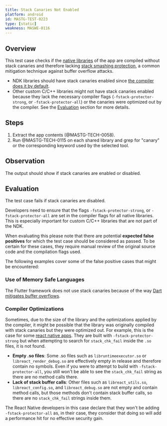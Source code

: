 ```yaml
---
title: Stack Canaries Not Enabled
platform: android
id: MASTG-TEST-0223
type: [static]
weakness: MASWE-0116
---
```


## Overview

This test case checks if the [native libraries](../../../Document/0x05i-Testing-Code-Quality-and-Build-Settings/#binary-protection-mechanisms) of the app are compiled without stack canaries and therefore lacking [stack smashing protection](../../../Document/0x04h-Testing-Code-Quality/#stack-smashing-protection), a common mitigation technique against buffer overflow attacks.

- NDK libraries should have stack canaries enabled since [the compiler does it by default](https://android.googlesource.com/platform/ndk/%2B/master/docs/BuildSystemMaintainers.md#additional-required-arguments).
- Other custom C/C++ libraries might not have stack canaries enabled because they lack the necessary compiler flags (`-fstack-protector-strong`, or `-fstack-protector-all`) or the canaries were optimized out by the compiler. See the [Evaluation](#evaluation) section for more details.

## Steps

1. Extract the app contents (@MASTG-TECH-0058).
2. Run @MASTG-TECH-0115 on each shared library and grep for "canary" or the corresponding keyword used by the selected tool.

## Observation

The output should show if stack canaries are enabled or disabled.

## Evaluation

The test case fails if stack canaries are disabled.

Developers need to ensure that the flags `-fstack-protector-strong`, or `-fstack-protector-all` are set in the compiler flags for all native libraries. This is especially important for custom C/C++ libraries that are not part of the NDK.

When evaluating this please note that there are potential **expected false positives** for which the test case should be considered as passed. To be certain for these cases, they require manual review of the original source code and the compilation flags used. 

The following examples cover some of the false positive cases that might be encountered:

### Use of Memory Safe Languages

The Flutter framework does not use stack canaries because of the way [Dart mitigates buffer overflows](https://docs.flutter.dev/reference/security-false-positives#shared-objects-should-use-stack-canary-values).

### Compiler Optimizations

Sometimes, due to the size of the library and the optimizations applied by the compiler, it might be possible that the library was originally compiled with stack canaries but they were optimized out. For example, this is the case for some [react native apps](https://github.com/facebook/react-native/issues/36870#issuecomment-1714007068). They are built with `-fstack-protector-strong` but when attempting to search for `stack_chk_fail` inside the `.so` files, it is not found.

- **Empty .so files**: Some .so files such as `libruntimeexecutor.so` or `libreact_render_debug.so` are effectively empty in release and therefore contain no symbols. Even if you were to attempt to build with `-fstack-protector-all`, you still won't be able to see the `stack_chk_fail` string as there are no method calls there.
- **Lack of stack buffer calls**: Other files such as `libreact_utils.so`, `libreact_config.so`, and `libreact_debug.so` are not empty and contain method calls, but those methods don't contain stack buffer calls, so there are no `stack_chk_fail` strings inside them.

The React Native developers in this case declare that they won't be adding `-fstack-protector-all` as, in their case, they consider that doing so will add a performance hit for no effective security gain.
